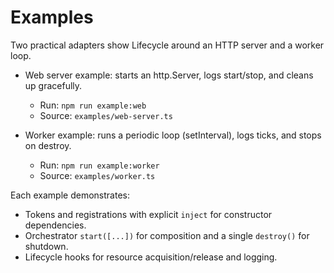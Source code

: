 # Examples

Two practical adapters show Lifecycle around an HTTP server and a worker loop.

- Web server example: starts an http.Server, logs start/stop, and cleans up gracefully.
  - Run: `npm run example:web`
  - Source: `examples/web-server.ts`

- Worker example: runs a periodic loop (setInterval), logs ticks, and stops on destroy.
  - Run: `npm run example:worker`
  - Source: `examples/worker.ts`

Each example demonstrates:
- Tokens and registrations with explicit `inject` for constructor dependencies.
- Orchestrator `start([...])` for composition and a single `destroy()` for shutdown.
- Lifecycle hooks for resource acquisition/release and logging.

